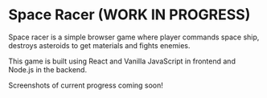 # Space Racer (WORK IN PROGRESS)

Space racer is a simple browser game where player commands space ship, destroys asteroids to get materials
and fights enemies.

This game is built using React and Vanilla JavaScript in frontend and Node.js in the backend.

Screenshots of current progress coming soon!
